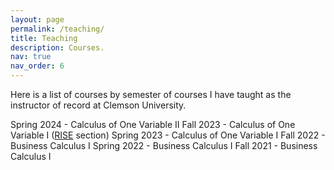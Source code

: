 ```yaml
---
layout: page
permalink: /teaching/
title: Teaching
description: Courses.
nav: true
nav_order: 6
---
```


Here is a list of courses by semester of courses I have taught as the instructor of record at Clemson University.

Spring 2024 - Calculus of One Variable II
Fall 2023 - Calculus of One Variable I ([RISE](https://www.clemson.edu/cecas/rise/index.html) section)
Spring 2023 - Calculus of One Variable I
Fall 2022 - Business Calculus I
Spring 2022 - Business Calculus I
Fall 2021 - Business Calculus I
